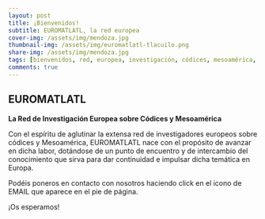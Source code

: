 ```yaml
---
layout: post
title: ¡Bienvenidos!
subtitle: EUROMATLATL, la red europea
cover-img: /assets/img/mendoza.jpg
thumbnail-img: /assets/img/euromatlatl-tlacuilo.png
share-img: /assets/img/mendoza.jpg
tags: [bienvenidos, red, europea, investigación, códices, mesoamérica, euromatlatl]
comments: true
---
```


## EUROMATLATL

**La Red de Investigación Europea sobre Códices y Mesoamérica**

Con el espíritu de aglutinar la extensa red de investigadores europeos sobre códices y Mesoamérica, EUROMATLATL nace con el propósito de avanzar en dicha labor, dotándose de un punto de encuentro y de intercambio del conocimiento que sirva para dar continuidad e impulsar dicha temática en Europa.

Podéis poneros en contacto con nosotros haciendo click en el icono de EMAIL que aparece en el pie de página.

¡Os esperamos!
